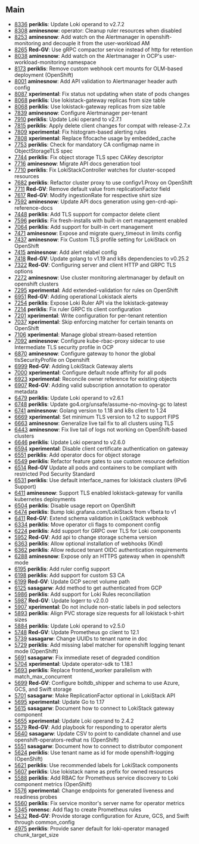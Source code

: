 ## Main

- [8336](https://github.com/grafana/loki/pull/8336) **periklis**: Update Loki operand to v2.7.2
- [8308](https://github.com/grafana/loki/pull/8308) **aminesnow**: operator: Cleanup ruler resources when disabled
- [8253](https://github.com/grafana/loki/pull/8253) **aminesnow**: Add watch on the Alertmanager in openshift-monitoring and decouple it from the user-workload AM
- [8265](https://github.com/grafana/loki/pull/8265) **Red-GV**: Use gRPC compactor service instead of http for retention
- [8038](https://github.com/grafana/loki/pull/8038) **aminesnow**: Add watch on the Alertmanager in OCP's user-workload-monitoring namespace
- [8173](https://github.com/grafana/loki/pull/8173) **periklis**: Remove custom webhook cert mounts for OLM-based deployment (OpenShift)
- [8001](https://github.com/grafana/loki/pull/8001) **aminesnow**: Add API validation to Alertmanager header auth config
- [8087](https://github.com/grafana/loki/pull/8087) **xperimental**: Fix status not updating when state of pods changes
- [8068](https://github.com/grafana/loki/pull/8068) **periklis**: Use lokistack-gateway replicas from size table
- [8068](https://github.com/grafana/loki/pull/8068) **periklis**: Use lokistack-gateway replicas from size table
- [7839](https://github.com/grafana/loki/pull/7839) **aminesnow**: Configure Alertmanager per-tenant
- [7910](https://github.com/grafana/loki/pull/7910) **periklis**: Update Loki operand to v2.7.1
- [7815](https://github.com/grafana/loki/pull/7815) **periklis**: Apply delete client changes for compat with release-2.7.x
- [7809](https://github.com/grafana/loki/pull/7809) **xperimental**: Fix histogram-based alerting rules
- [7808](https://github.com/grafana/loki/pull/7808) **xperimental**: Replace fifocache usage by embedded_cache
- [7753](https://github.com/grafana/loki/pull/7753) **periklis**: Check for mandatory CA configmap name in ObjectStorageTLS spec
- [7744](https://github.com/grafana/loki/pull/7744) **periklis**: Fix object storage TLS spec CAKey descriptor
- [7716](https://github.com/grafana/loki/pull/7716) **aminesnow**: Migrate API docs generation tool
- [7710](https://github.com/grafana/loki/pull/7710) **periklis**: Fix LokiStackController watches for cluster-scoped resources
- [7682](https://github.com/grafana/loki/pull/7682) **periklis**: Refactor cluster proxy to use configv1.Proxy on OpenShift
- [7711](https://github.com/grafana/loki/pull/7711) **Red-GV**: Remove default value from replicationFactor field
- [7617](https://github.com/grafana/loki/pull/7617) **Red-GV**: Modify ingestionRate for respective shirt size
- [7592](https://github.com/grafana/loki/pull/7592) **aminesnow**: Update API docs generation using gen-crd-api-reference-docs
- [7448](https://github.com/grafana/loki/pull/7448) **periklis**: Add TLS support for compactor delete client
- [7596](https://github.com/grafana/loki/pull/7596) **periklis**: Fix fresh-installs with built-in cert management enabled
- [7064](https://github.com/grafana/loki/pull/7064) **periklis**: Add support for built-in cert management
- [7471](https://github.com/grafana/loki/pull/7471) **aminesnow**: Expose and migrate query_timeout in limits config
- [7437](https://github.com/grafana/loki/pull/7437) **aminesnow**: Fix Custom TLS profile setting for LokiStack on OpenShift
- [7415](https://github.com/grafana/loki/pull/7415) **aminesnow**: Add alert relabel config
- [7418](https://github.com/grafana/loki/pull/7418) **Red-GV**: Update golang to v1.19 and k8s dependencies to v0.25.2
- [7322](https://github.com/grafana/loki/pull/7322) **Red-GV**: Configuring server and client HTTP and GRPC TLS options
- [7272](https://github.com/grafana/loki/pull/7272) **aminesnow**: Use cluster monitoring alertmanager by default on openshift clusters
- [7295](https://github.com/grafana/loki/pull/7295) **xperimental**: Add extended-validation for rules on OpenShift
- [6951](https://github.com/grafana/loki/pull/6951) **Red-GV**: Adding operational Lokistack alerts
- [7254](https://github.com/grafana/loki/pull/7254) **periklis**: Expose Loki Ruler API via the lokistack-gateway
- [7214](https://github.com/grafana/loki/pull/7214) **periklis**: Fix ruler GRPC tls client configuration
- [7201](https://github.com/grafana/loki/pull/7201) **xperimental**: Write configuration for per-tenant retention
- [7037](https://github.com/grafana/loki/pull/7037) **xperimental**: Skip enforcing matcher for certain tenants on OpenShift
- [7106](https://github.com/grafana/loki/pull/7106) **xperimental**: Manage global stream-based retention
- [7092](https://github.com/grafana/loki/pull/7092) **aminesnow**: Configure kube-rbac-proxy sidecar to use Intermediate TLS security profile in OCP
- [6870](https://github.com/grafana/loki/pull/6870) **aminesnow**: Configure gateway to honor the global tlsSecurityProfile on Openshift
- [6999](https://github.com/grafana/loki/pull/6999) **Red-GV**: Adding LokiStack Gateway alerts
- [7000](https://github.com/grafana/loki/pull/7000) **xperimental**: Configure default node affinity for all pods
- [6923](https://github.com/grafana/loki/pull/6923) **xperimental**: Reconcile owner reference for existing objects
- [6907](https://github.com/grafana/loki/pull/6907) **Red-GV**: Adding valid subscription annotation to operator metadata
- [6479](https://github.com/grafana/loki/pull/6749) **periklis**: Update Loki operand to v2.6.1
- [6748](https://github.com/grafana/loki/pull/6748) **periklis**: Update go4.org/unsafe/assume-no-moving-gc to latest
- [6741](https://github.com/grafana/loki/pull/6741) **aminesnow**: Golang version to 1.18 and k8s client to 1.24
- [6669](https://github.com/grafana/loki/pull/6669) **xperimental**: Set minimum TLS version to 1.2 to support FIPS
- [6663](https://github.com/grafana/loki/pull/6663) **aminesnow**: Generalize live tail fix to all clusters using TLS
- [6443](https://github.com/grafana/loki/pull/6443) **aminesnow**: Fix live tail of logs not working on OpenShift-based clusters
- [6646](https://github.com/grafana/loki/pull/6646) **periklis**: Update Loki operand to v2.6.0
- [6594](https://github.com/grafana/loki/pull/6594) **xperimental**: Disable client certificate authentication on gateway
- [6551](https://github.com/grafana/loki/pull/6561) **periklis**: Add operator docs for object storage
- [6549](https://github.com/grafana/loki/pull/6549) **periklis**: Refactor feature gates to use custom resource definition
- [6514](https://github.com/grafana/loki/pull/6514) **Red-GV** Update all pods and containers to be compliant with restricted Pod Security Standard
- [6531](https://github.com/grafana/loki/pull/6531) **periklis**: Use default interface_names for lokistack clusters (IPv6 Support)
- [6411](https://github.com/grafana/loki/pull/6478) **aminesnow**: Support TLS enabled lokistack-gateway for vanilla kubernetes deployments
- [6504](https://github.com/grafana/loki/pull/6504) **periklis**: Disable usage report on OpenShift
- [6474](https://github.com/grafana/loki/pull/6474) **periklis**: Bump loki.grafana.com/LokiStack from v1beta to v1
- [6411](https://github.com/grafana/loki/pull/6411) **Red-GV**: Extend schema validation in LokiStack webhook
- [6334](https://github.com/grafana/loki/pull/6433) **periklis**: Move operator cli flags to component config
- [6224](https://github.com/grafana/loki/pull/6224) **periklis**: Add support for GRPC over TLS for Loki components
- [5952](https://github.com/grafana/loki/pull/5952) **Red-GV**: Add api to change storage schema version
- [6363](https://github.com/grafana/loki/pull/6363) **periklis**: Allow optional installation of webhooks (Kind)
- [6362](https://github.com/grafana/loki/pull/6362) **periklis**: Allow reduced tenant OIDC authentication requirements
- [6288](https://github.com/grafana/loki/pull/6288) **aminesnow**: Expose only an HTTPS gateway when in openshift mode
- [6195](https://github.com/grafana/loki/pull/6195) **periklis**: Add ruler config support
- [6198](https://github.com/grafana/loki/pull/6198) **periklis**: Add support for custom S3 CA
- [6199](https://github.com/grafana/loki/pull/6199) **Red-GV**: Update GCP secret volume path
- [6125](https://github.com/grafana/loki/pull/6125) **sasagarw**: Add method to get authenticated from GCP
- [5986](https://github.com/grafana/loki/pull/5986) **periklis**: Add support for Loki Rules reconciliation
- [5987](https://github.com/grafana/loki/pull/5987) **Red-GV**: Update logerr to v2.0.0
- [5907](https://github.com/grafana/loki/pull/5907) **xperimental**: Do not include non-static labels in pod selectors
- [5893](https://github.com/grafana/loki/pull/5893) **periklis**: Align PVC storage size requests for all lokistack t-shirt sizes
- [5884](https://github.com/grafana/loki/pull/5884) **periklis**: Update Loki operand to v2.5.0
- [5748](https://github.com/grafana/loki/pull/5748) **Red-GV**: Update Prometheus go client to 12.1
- [5739](https://github.com/grafana/loki/pull/5739) **sasagarw**: Change UUIDs to tenant name in doc
- [5729](https://github.com/grafana/loki/pull/5729) **periklis**: Add missing label matcher for openshift logging tenant mode (OpenShift)
- [5691](https://github.com/grafana/loki/pull/5691) **sasagarw**: Fix immediate reset of degraded condition
- [5704](https://github.com/grafana/loki/pull/5704) **xperimental**: Update operator-sdk to 1.18.1
- [5693](https://github.com/grafana/loki/pull/5693) **periklis**: Replace frontend_worker parallelism with match_max_concurrent
- [5699](https://github.com/grafana/loki/pull/5699) **Red-GV**: Configure boltdb_shipper and schema to use Azure, GCS, and Swift storage
- [5701](https://github.com/grafana/loki/pull/5701) **sasagarw**: Make ReplicationFactor optional in LokiStack API
- [5695](https://github.com/grafana/loki/pull/5695) **xperimental**: Update Go to 1.17
- [5615](https://github.com/grafana/loki/pull/5615) **sasagarw**: Document how to connect to LokiStack gateway component
- [5655](https://github.com/grafana/loki/pull/5655) **xperimental**: Update Loki operand to 2.4.2
- [5579](https://github.com/grafana/loki/pull/5579) **Red-GV**: Add playbook for responding to operator alerts
- [5640](https://github.com/grafana/loki/pull/5640) **sasagarw**: Update CSV to point to candidate channel and use openshift-operators-redhat ns (OpenShift)
- [5551](https://github.com/grafana/loki/pull/5551) **sasagarw**: Document how to connect to distributor component
- [5624](https://github.com/grafana/loki/pull/5624) **periklis**: Use tenant name as id for mode openshift-logging (OpenShift)
- [5621](https://github.com/grafana/loki/pull/5621) **periklis**: Use recommended labels for LokiStack components
- [5607](https://github.com/grafana/loki/pull/5607) **periklis**: Use lokistack name as prefix for owned resources
- [5588](https://github.com/grafana/loki/pull/5588) **periklis**: Add RBAC for Prometheus service discovery to Loki component metrics (OpenShift)
- [5576](https://github.com/grafana/loki/pull/5576) **xperimental**: Change endpoints for generated liveness and readiness probes
- [5560](https://github.com/grafana/loki/pull/5560) **periklis**: Fix service monitor's server name for operator metrics
- [5345](https://github.com/grafana/loki/pull/5345) **ronensc**: Add flag to create Prometheus rules
- [5432](https://github.com/grafana/loki/pull/5432) **Red-GV**: Provide storage configuration for Azure, GCS, and Swift through common_config
- [4975](https://github.com/grafana/loki/pull/4975) **periklis**: Provide saner default for loki-operator managed chunk_target_size
